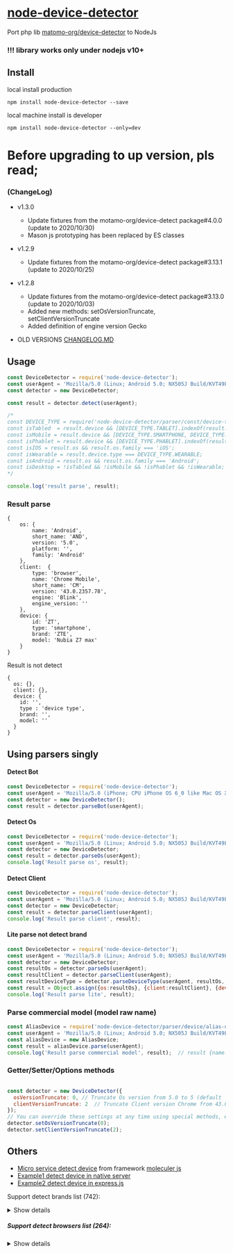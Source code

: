 # [node-device-detector](https://www.npmjs.com/package/node-device-detector)

Port php lib [matomo-org/device-detector](https://github.com/matomo-org/device-detector) to NodeJs

### !!! library works only under nodejs v10+


Install
-

local install production

```
npm install node-device-detector --save
```
local machine install is developer
```
npm install node-device-detector --only=dev
```

# Before upgrading to up version, pls read;
### (ChangeLog)
* v1.3.0
    * Update fixtures from the motamo-org/device-detect package#4.0.0 (update to 2020/10/30)
    * Mason js prototyping has been replaced by ES classes
    
* v1.2.9
    * Update fixtures from the motamo-org/device-detect package#3.13.1 (update to 2020/10/25)

* v1.2.8
    * Update fixtures from the motamo-org/device-detect package#3.13.0 (update to 2020/10/03)
    * Added new methods: setOsVersionTruncate, setClientVersionTruncate
    * Added definition of engine version Gecko
    
* OLD VERSIONS [CHANGELOG.MD](CHANGELOG.MD)

Usage
-

```js
const DeviceDetector = require('node-device-detector');
const userAgent = 'Mozilla/5.0 (Linux; Android 5.0; NX505J Build/KVT49L) AppleWebKit/537.36 (KHTML, like Gecko) Chrome/43.0.2357.78 Mobile Safari/537.36';
const detector = new DeviceDetector;

const result = detector.detect(userAgent);

/*
const DEVICE_TYPE = require('node-device-detector/parser/const/device-type');
const isTabled  = result.device && [DEVICE_TYPE.TABLET].indexOf(result.device.type) !== -1;
const isMobile = result.device && [DEVICE_TYPE.SMARTPHONE, DEVICE_TYPE.FEATURE_PHONE].indexOf(result.device.type) !== -1;
const isPhablet = result.device && [DEVICE_TYPE.PHABLET].indexOf(result.device.type) !== -1;
const isIOS = result.os && result.os.family === 'iOS';
const isWearable = result.device.type === DEVICE_TYPE.WEARABLE;
const isAndroid = result.os && result.os.family === 'Android';
const isDesktop = !isTabled && !isMobile && !isPhablet && !isWearable;
*/

console.log('result parse', result);
```

### Result parse

```text
{ 
    os: { 
        name: 'Android',
        short_name: 'AND',
        version: '5.0',
        platform: '',
        family: 'Android'
    },
    client:  { 
        type: 'browser',
        name: 'Chrome Mobile',
        short_name: 'CM',
        version: '43.0.2357.78',
        engine: 'Blink',
        engine_version: '' 
    },
    device: { 
        id: 'ZT',
        type: 'smartphone',
        brand: 'ZTE',
        model: 'Nubia Z7 max'
    }
}

```

Result is not detect
```text
{ 
  os: {},
  client: {},
  device: {
    id: '',
    type : 'device type',
    brand: '',
    model: ''
  }
}
```

Using parsers singly
-

#### Detect Bot
```js
const DeviceDetector = require('node-device-detector');
const userAgent = 'Mozilla/5.0 (iPhone; CPU iPhone OS 6_0 like Mac OS X) AppleWebKit/536.26 (KHTML, like Gecko) Version/6.0 Mobile/10A5376e Safari/8536.25 (compatible; Googlebot-Mobile/2.1; +http://www.google.com/bot.html)';
const detector = new DeviceDetector();
const result = detector.parseBot(userAgent);
```

#### Detect Os
```js
const DeviceDetector = require('node-device-detector');
const userAgent = 'Mozilla/5.0 (Linux; Android 5.0; NX505J Build/KVT49L) AppleWebKit/537.36 (KHTML, like Gecko) Chrome/43.0.2357.78 Mobile Safari/537.36';
const detector = new DeviceDetector;
const result = detector.parseOs(userAgent);
console.log('Result parse os', result);  
```

#### Detect Client 
```js
const DeviceDetector = require('node-device-detector');
const userAgent = 'Mozilla/5.0 (Linux; Android 5.0; NX505J Build/KVT49L) AppleWebKit/537.36 (KHTML, like Gecko) Chrome/43.0.2357.78 Mobile Safari/537.36';
const detector = new DeviceDetector;
const result = detector.parseClient(userAgent);
console.log('Result parse client', result);
```

#### Lite parse not detect brand
```js
const DeviceDetector = require('node-device-detector');
const userAgent = 'Mozilla/5.0 (Linux; Android 5.0; NX505J Build/KVT49L) AppleWebKit/537.36 (KHTML, like Gecko) Chrome/43.0.2357.78 Mobile Safari/537.36';
const detector = new DeviceDetector;
const resultOs = detector.parseOs(userAgent);
const resultClient = detector.parseClient(userAgent);
const resultDeviceType = detector.parseDeviceType(userAgent, resultOs, resultClient, {});
const result = Object.assign({os:resultOs}, {client:resultClient}, {device: resultDeviceType});
console.log('Result parse lite', result);
```

### Parse commercial model (model raw name)
```js
const AliasDevice = require('node-device-detector/parser/device/alias-device');
const userAgent = 'Mozilla/5.0 (Linux; Android 5.0; NX505J Build/KVT49L) AppleWebKit/537.36 (KHTML, like Gecko) Chrome/43.0.2357.78 Mobile Safari/537.36';
const aliasDevice = new AliasDevice;
const result = aliasDevice.parse(userAgent);
console.log('Result parse commercial model', result);  // result {name: "NX505J"}
``` 

### Getter/Setter/Options methods
```js

const detector = new DeviceDetector({
  osVersionTruncate: 0, // Truncate Os version from 5.0 to 5 (default '' or null)
  clientVersionTruncate: 2  // Truncate Client version Chrome from 43.0.2357 .78 to 43.0.2357 (default '' or null)
});
// You can override these settings at any time using special methods, example
detector.setOsVersionTruncate(0);
detector.setClientVersionTruncate(2);
```
Others
-
* [Micro service detect device](docs/MICROSERVICE.MD) from framework [moleculer js](http://moleculer.services)
* [Example1 detect device in native server](docs/NATIVE_SERVER.MD)
* [Example2 detect device in express.js](docs/EXPRESS_SERVER.MD)

Support detect brands list (742): 

<details>
<summary>Show details</summary>

* 2E, 360, 3Q, 4Good, 8848, Accent, Ace, Acer, Advan, Advance, AGM, Ainol, Airness, Airties, AIS, Aiwa, Akai, Alba, Alcatel, Alcor, Alfawise, Aligator, AllCall, AllDocube, Allview, Allwinner, Altech UEC, altron, Amazon, AMGOO, Amigoo, Amoi, Anry, ANS, Aoson, Apple, Archos, Arian Space, Ark, ArmPhone, Arnova, ARRIS, Asano, Ask, Assistant, Asus, AT&T, Atom, Audiovox, Avenzo, AVH, Avvio, Axxion, Azumi Mobile, BangOlufsen, Barnes & Noble, BB Mobile, BBK, BDF, Becker, Beeline, Beelink, Beetel, BenQ, BenQ-Siemens, Bezkam, BGH, BIHEE, Billion, Bird, Bitel, Bitmore, Black Fox, Blackview, Blaupunkt, Blu, Bluboo, Bluegood, Bmobile, Bobarry, bogo, Boway, bq, Bravis, Brondi, Bush, CAGI, Capitel, Captiva, Carrefour, Casio, Casper, Cat, Celkon, Changhong, Cherry Mobile, China Mobile, Chuwi, Clarmin, Cloudfone, Clout, CnM, Coby Kyros, Comio, Compal, Compaq, ComTrade Tesla, Concord, ConCorde, Condor, Contixo, Coolpad, Cowon, CreNova, Crescent, Cricket, Crius Mea, Crony, Crosscall, Cube, CUBOT, CVTE, Cyrus, Daewoo, Danew, Datang, Datawind, Datsun, Dbtel, Dell, Denver, Desay, DeWalt, DEXP, Dialog, Dicam, Digi, Digicel, Digiland, Digma, Divisat, DMM, DNS, DoCoMo, Doffler, Dolamee, Doogee, Doopro, Doov, Dopod, Doro, Droxio, Dune HD, E-Boda, E-Ceros, E-tel, Easypix, EBEST, Echo Mobiles, ECS, EE, EKO, Eks Mobility, Element, Elenberg, Elephone, Eltex, Energizer, Energy Sistem, Enot, Ergo, Ericsson, Ericy, Essential, Essentielb, Eton, eTouch, Etuline, Eurostar, Evercoss, Evertek, Evolio, Evolveo, EvroMedia, Explay, Extrem, Ezio, Ezze, Fairphone, Famoco, Fengxiang, Fero, FiGO, FinePower, FireFly Mobile, Fly, FNB, Fondi, FORME, Forstar, Foxconn, Freetel, Fujitsu, G-TiDE, Garmin-Asus, Gateway, Gemini, General Mobile, Geotel, Ghia, Ghong, Gigabyte, Gigaset, Ginzzu, Gionee, Globex, GOCLEVER, Goly, Gome, GoMobile, Google, Goophone, Gradiente, Grape, Gree, Grundig, Hafury, Haier, HannSpree, Hasee, Hi-Level, Highscreen, Hisense, Hoffmann, Homtom, Hoozo, Hosin, Hotwav, How, HP, HTC, Huadoo, Huawei, Humax, Hyrican, Hyundai, i-Cherry, i-Joy, i-mate, i-mobile, iBall, iBerry, iBrit, IconBIT, iDroid, iGet, iHunt, Ikea, iKoMo, iLA, iLife, iMars, IMO Mobile, Impression, iNew, Infinix, InFocus, Inkti, InnJoo, Innostream, Inoi, INQ, Insignia, Intek, Intex, Inverto, Invin, iOcean, iPro, IQM, Irbis, iRola, iRulu, iTel, iTruck, iVA, iView, iZotron, JAY-Tech, JFone, Jiayu, Jinga, JKL, Jolla, Just5, K-Touch, Kaan, Kaiomy, Kalley, Kanji, Karbonn, KATV1, Kazam, KDDI, Kempler & Strauss, Keneksi, Kenxinda, Kiano, Kingsun, Kivi, Klipad, Kocaso, Kodak, Kogan, Komu, Konka, Konrow, Koobee, Kooper, KOPO, Koridy, KRONO, Krüger&Matz, KT-Tech, Kuliao, Kumai, Kyocera, Kzen, LAIQ, Land Rover, Landvo, Lanix, Lark, Lava, LCT, Le Pan, Leagoo, Ledstar, LeEco, Lemhoov, Lenco, Lenovo, Leotec, Lephone, Lesia, Lexand, Lexibook, LG, Lingwin, Loewe, Logic, Logicom, Lumigon, Lumus, Luna, LYF, M.T.T., M4tel, Macoox, Majestic, Mann, Manta Multimedia, Masstel, Maxcom, Maxtron, MAXVI, Maxwest, Maze, meanIT, Mecer, Mecool, Mediacom, MediaTek, Medion, MEEG, MegaFon, Meitu, Meizu, Melrose, Memup, Metz, MEU, MicroMax, Microsoft, Minix, Mio, Miray, Mito, Mitsubishi, MIXC, MiXzo, MLLED, MLS, Mobicel, Mobiistar, Mobiola, Mobistel, Mobo, Modecom, Mofut, Motorola, Movic, Mpman, MSI, MTC, MTN, Multilaser, MYFON, MyPhone, Myria, Mystery, MyTab, MyWigo, National, Navon, NEC, Neffos, Neomi, Netgear, NeuImage, Newgen, Newland, Newman, NewsMy, NEXBOX, Nexian, NEXON, Nextbit, NextBook, NextTab, NG Optics, NGM, Nikon, Nintendo, NOA, Noain, Nobby, Noblex, Nokia, Nomi, Nomu, Nos, Nous, NUU Mobile, Nuvo, Nvidia, NYX Mobile, O+, O2, Obi, Odys, Onda, OnePlus, Onix, ONN, Openbox, OPPO, Opsson, Orange, Orbic, Ordissimo, Ouki, Oukitel, OUYA, Overmax, Ovvi, öwn, Owwo, Oysters, Oyyu, OzoneHD, Palm, Panacom, Panasonic, Pantech, PCBOX, PCD, PCD Argentina, PEAQ, Pentagram, Phicomm, Philco, Philips, Phonemax, phoneOne, Pioneer, Pixus, Ployer, Plum, PocketBook, POCO, Point of View, Polaroid, PolyPad, Polytron, Pomp, Positivo, Positivo BGH, PPTV, Prestigio, Primepad, Primux, Prixton, Proline, ProScan, Protruly, PULID, Q-Touch, Q.Bell, Qilive, QMobile, Qtek, Quantum, Quechua, Qumo, R-TV, Ramos, Ravoz, Razer, RCA Tablets, Readboy, Realme, RED, Rikomagic, RIM, Rinno, Ritmix, Ritzviva, Riviera, Roadrover, Rokit, Roku, Rombica, Ross&Moor, Rover, RoverPad, RT Project, RugGear, Runbo, Ryte, Safaricom, Sagem, Samsung, Sanei, Santin, Sanyo, Savio, Schneider, Sega, Selevision, Selfix, SEMP TCL, Sencor, Sendo, Senkatel, Senseit, Senwa, SFR, Sharp, Shift Phones, Shuttle, Siemens, Sigma, Silent Circle, Simbans, Sky, Skyworth, Smart, Smartfren, Smartisan, Softbank, Sonim, Sony, Sony Ericsson, Soundmax, Soyes, Spectrum, Spice, SQOOL, Star, Starway, STF Mobile, STK, Stonex, Storex, Sugar, Sumvision, Sunstech, SunVan, Sunvell, SuperSonic, Supra, Swipe, SWISSMOBILITY, Symphony, Syrox, T-Mobile, Takara, TB Touch, TCL, TD Systems, TechniSat, TechnoTrend, TechPad, Teclast, Tecno Mobile, Tele2, Telefunken, Telego, Telenor, Telit, Tesco, Tesla, Tetratab, teXet, ThL, Thomson, TIANYU, Time2, Timovi, Tinai, TiPhone, Tolino, Tone, Tooky, Top House, Toplux, Torex, Toshiba, Touchmate, Transpeed, TrekStor, Trevi, Tronsmart, True, Tunisie Telecom, Turbo, Turbo-X, TurboKids, TVC, TWM, Twoe, U.S. Cellular, Ugoos, Uhans, Uhappy, Ulefone, Umax, UMIDIGI, Unihertz, Unimax, Uniscope, Unknown, Unnecto, Unonu, Unowhy, UTOK, UTStarcom, Vastking, Venso, Verizon, Vernee, Vertex, Vertu, Verykool, Vesta, Vestel, VGO TEL, Videocon, Videoweb, ViewSonic, Vinga, Vinsoc, Vipro, Vitelcom, Vivax, Vivo, Vizio, VK Mobile, VKworld, Vodacom, Vodafone, Vonino, Vontar, Vorago, Vorke, Voto, Voxtel, Voyo, Vsmart, Vsun, Vulcan, VVETIME, Walton, Web TV, Weimei, WellcoM, Wexler, Wieppo, Wigor, Wiko, Wileyfox, Winds, Wink, Wolder, Wolfgang, Wonu, Woo, Wortmann, Woxter, X-BO, X-TIGI, X-View, Xgody, Xiaolajiao, Xiaomi, Xion, Xolo, Xoro, Xshitou, Yandex, Yarvik, Yes, Yezz, Yota, Ytone, Yu, Yuandao, Yusun, Yxtel, Zeemi, Zen, Zenek, Zfiner, Zidoo, Ziox, Zonda, Zopo, ZTE, Zuum, Zync, ZYQ


</details>

##### Support detect browsers list (264):

<details>
<summary>Show details</summary>

* 115 Browser, 2345 Browser, 360 Browser, 360 Phone Browser, ABrowse, Aloha Browser, Aloha Browser Lite, Amaya, Amiga Aweb, Amiga Voyager, Amigo, Android Browser, ANT Fresco, ANTGalio, AOL Desktop, AOL Shield, Arctic Fox, Arora, Atom, Atomic Web Browser, Avant Browser, Avast Secure Browser, AVG Secure Browser, B-Line, Baidu Browser, Baidu Spark, Basilisk, Beaker Browser, Beamrise, Beonex, BlackBerry Browser, BlackHawk, Blue Browser, Brave, BriskBard, BrowseX, Bunjalloo, Camino, CCleaner, Centaury, Charon, Cheetah Browser, Cheshire, Chrome, Chrome Frame, Chrome Mobile, Chrome Mobile iOS, Chrome Webview, ChromePlus, Chromium, CM Browser, Coast, Coc Coc, Colibri, CometBird, Comodo Dragon, Conkeror, CoolNovo, COS Browser, Crusta, Cunaguaro, Cyberfox, dbrowser, Deepnet Explorer, Delta Browser, Dillo, Dolphin, Dooble, Dorado, DuckDuckGo Privacy Browser, Ecosia, Element Browser, Elements Browser, Elinks, Epic, Espial TV Browser, EUI Browser, eZ Browser, Falkon, Faux Browser, Fennec, Firebird, Firefox, Firefox Focus, Firefox Mobile, Firefox Mobile iOS, Firefox Reality, Firefox Rocket, Fireweb, Fireweb Navigator, Flock, Fluid, FreeU, Galeon, Glass Browser, GNOME Web, GOG Galaxy, Google Earth, Hawk Turbo Browser, Headless Chrome, hola! Browser, HotJava, Huawei Browser, IBrowse, iCab, iCab Mobile, IceCat, IceDragon, Iceweasel, IE Mobile, Internet Explorer, Iridium, Iron, Iron Mobile, Isivioo, Jasmine, Jig Browser, Jig Browser Plus, Jio Browser, K-meleon, K.Browser, Kapiko, Kazehakase, Kindle Browser, Kinza, Kiwi, Konqueror, Kylo, LG Browser, LieBaoFast, Light, Links, Lovense Browser, LuaKit, Lulumi, Lunascape, Lunascape Lite, Lynx, Maxthon, mCent, Meizu Browser, Mercury, MicroB, Microsoft Edge, Midori, Minimo, Mint Browser, MIUI Browser, Mobicip, Mobile Safari, Mobile Silk, Mypal, NCSA Mosaic, NetFront, NetFront Life, NetPositive, Netscape, NetSurf, Nokia Browser, Nokia OSS Browser, Nokia Ovi Browser, Nox Browser, NTENT Browser, Obigo, Oculus Browser, Odyssey Web Browser, Off By One, OhHai Browser, OmniWeb, ONE Browser, Openwave Mobile Browser, Opera, Opera Devices, Opera GX, Opera Mini, Opera Mini iOS, Opera Mobile, Opera Neon, Opera Next, Opera Touch, Oppo Browser, Ordissimo, Oregano, Origin In-Game Overlay, Origyn Web Browser, Otter Browser, Pale Moon, Palm Blazer, Palm Pre, Palm WebPro, Palmscape, Phoenix, Polaris, Polarity, Polypane, Puffin, QQ Browser, QQ Browser Mini, QtWebEngine, Quark, QupZilla, Qutebrowser, Qwant Mobile, Realme Browser, Rekonq, RockMelt, Safari, Safe Exam Browser, Sailfish Browser, SalamWeb, Samsung Browser, SEMC-Browser, Seraphic Sraf, Seznam Browser, Shiira, SimpleBrowser, Sizzy, Skyfire, Sleipnir, Snowshoe, Sogou Explorer, Sogou Mobile Browser, Splash, Sputnik Browser, START Internet Browser, Steam In-Game Overlay, Streamy, Sunrise, Super Fast Browser, SuperBird, surf, Swiftfox, t-online.de Browser, Tao Browser, TenFourFox, Tenta Browser, Tizen Browser, ToGate, Tungsten, TV Bro, TweakStyle, UBrowser, UC Browser, UC Browser Mini, UC Browser Turbo, Uzbl, Vision Mobile Browser, Vivaldi, vivo Browser, VMware AirWatch, Waterfox, Wear Internet Browser, Web Explorer, WebPositive, WeTab Browser, Whale Browser, wOSBrowser, Xiino, Xvast, Yaani Browser, Yahoo! Japan Browser, Yandex Browser, Yandex Browser Lite, Zvu


</details>
